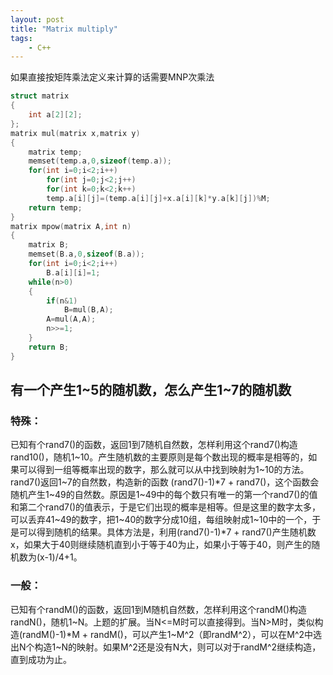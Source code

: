 ```yaml
---
layout: post
title: "Matrix multiply"
tags: 
	- C++
---
```

如果直接按矩阵乘法定义来计算的话需要MNP次乘法

```c
struct matrix
{
    int a[2][2];
};
matrix mul(matrix x,matrix y)
{
    matrix temp;
    memset(temp.a,0,sizeof(temp.a));
    for(int i=0;i<2;i++)
        for(int j=0;j<2;j++)
        for(int k=0;k<2;k++)
        temp.a[i][j]=(temp.a[i][j]+x.a[i][k]*y.a[k][j])%M;
    return temp;
}
matrix mpow(matrix A,int n)
{
    matrix B;
    memset(B.a,0,sizeof(B.a));
    for(int i=0;i<2;i++)
        B.a[i][i]=1;
    while(n>0)
    {
        if(n&1)
            B=mul(B,A);
        A=mul(A,A);
        n>>=1;
    }
    return B;
}
```

## 有一个产生1~5的随机数，怎么产生1~7的随机数

### 特殊：

已知有个rand7()的函数，返回1到7随机自然数，怎样利用这个rand7()构造rand10()，随机1~10。产生随机数的主要原则是每个数出现的概率是相等的，如果可以得到一组等概率出现的数字，那么就可以从中找到映射为1~10的方法。rand7()返回1~7的自然数，构造新的函数 (rand7()-1)*7 + rand7()，这个函数会随机产生1~49的自然数。原因是1~49中的每个数只有唯一的第一个rand7()的值和第二个rand7()的值表示，于是它们出现的概率是相等。但是这里的数字太多，可以丢弃41~49的数字，把1~40的数字分成10组，每组映射成1~10中的一个，于是可以得到随机的结果。具体方法是，利用(rand7()-1)*7 + rand7()产生随机数x，如果大于40则继续随机直到小于等于40为止，如果小于等于40，则产生的随机数为(x-1)/4+1。

### 一般：

已知有个randM()的函数，返回1到M随机自然数，怎样利用这个randM()构造randN()，随机1~N。上题的扩展。当N<=M时可以直接得到。当N>M时，类似构造(randM()-1)*M + randM()，可以产生1~M^2（即randM^2），可以在M^2中选出N个构造1~N的映射。如果M^2还是没有N大，则可以对于randM^2继续构造，直到成功为止。